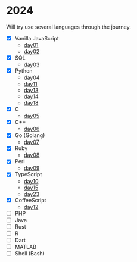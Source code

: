 # 2024

Will try use several languages through the journey.

- [x] Vanilla JavaScript
    - [day01](./day01)
    - [day02](./day02)
- [x] SQL
  - [day03](./day03)
- [x] Python
  - [day04](./day04)
  - [day11](./day11)
  - [day13](./day13)
  - [day14](./day14)
  - [day18](./day18)
- [x] C
  - [day05](./day05)
- [x] C++
    - [day06](./day06)
- [x] Go (Golang)
  - [day07](./day07)
- [x] Ruby
  - [day08](./day08)
- [x] Perl
  - [day09](./day09)
- [x] TypeScript
  - [day10](./day10)
  - [day15](./day15)
  - [day23](./day23)
- [x] CoffeeScript
  - [day12](./day12)
- [ ] PHP
- [ ] Java
- [ ] Rust
- [ ] R
- [ ] Dart
- [ ] MATLAB
- [ ] Shell (Bash)
